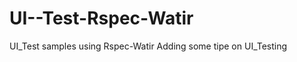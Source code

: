 UI--Test-Rspec-Watir
====================

UI_Test samples using Rspec-Watir
Adding some tipe on UI_Testing
